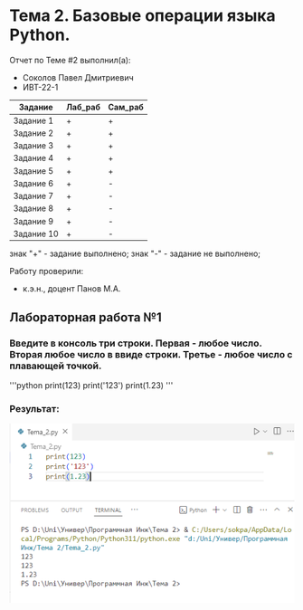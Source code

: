 # Тема 2. Базовые операции языка Python.
Отчет по Теме #2 выполнил(а):
- Соколов Павел Дмитриевич
- ИВТ-22-1

| Задание | Лаб_раб | Сам_раб |
| ------ | ------ | ------ |
| Задание 1 | + | + |
| Задание 2 | + | + |
| Задание 3 | + | + |
| Задание 4 | + | + |
| Задание 5 | + | + |
| Задание 6 | + | - |
| Задание 7 | + | - |
| Задание 8 | + | - |
| Задание 9 | + | - |
| Задание 10 | + | - |

знак "+" - задание выполнено; знак "-" - задание не выполнено;

Работу проверили:
- к.э.н., доцент Панов М.А.

## Лабораторная работа №1
### Введите в консоль три строки. Первая - любое число. Вторая любое число в ввиде строки. Третье - любое число с плавающей точкой.
'''python
print(123)
print('123')
print(1.23)
'''
### Результат:
![Меню](Laba2-1.png)

